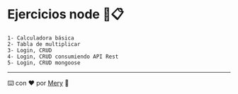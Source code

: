 # Ejercicios node 📎📋

```
1- Calculadora básica
2- Tabla de multiplicar 
3- Login, CRUD
4- Login, CRUD consumiendo API Rest
5- Login, CRUD mongoose
```
---
⌨️ con ❤️ por [Mery](https://github.com/meryjv00) 🥰
